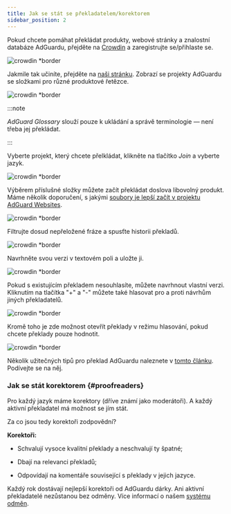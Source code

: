 ```yaml
---
title: Jak se stát se překladatelem/korektorem
sidebar_position: 2
---
```


Pokud chcete pomáhat překládat produkty, webové stránky a znalostní databáze AdGuardu, přejděte na [Crowdin](https://crowdin.com/) a zaregistrujte se/přihlaste se.

![crowdin *border](https://cdn.adtidy.org/public/Adguard/kb/en/ag-translations/main-screen.png)

Jakmile tak učiníte, přejděte na [naši stránku](https://crowdin.com/profile/adguard/). Zobrazí se projekty AdGuardu se složkami pro různé produktové řetězce.

![crowdin *border](https://cdn.adtidy.org/content/kb/ad_blocker/miscellaneous/adguard_translations/adguard_page.png)

:::note

*AdGuard Glossary* slouží pouze k ukládání a správě terminologie — není třeba jej překládat.

:::

Vyberte projekt, který chcete přelkládat, klikněte na tlačítko *Join* a vyberte jazyk.

![crowdin *border](https://cdn.adtidy.org/content/kb/ad_blocker/miscellaneous/adguard_translations/adguard_kb.png)

Výběrem příslušné složky můžete začít překládat doslova libovolný produkt. Máme několik doporučení, s jakými [soubory je lepší začít v projektu AdGuard Websites](../translation-priority).

![crowdin *border](https://cdn.adtidy.org/public/Adguard/kb/en/ag-translations/folders.png)

Filtrujte dosud nepřeložené fráze a spusťte historii překladů.

![crowdin *border](https://cdn.adtidy.org/public/Adguard/kb/en/ag-translations/filter.png)

Navrhněte svou verzi v textovém poli a uložte ji.

![crowdin *border](https://cdn.adtidy.org/public/Adguard/kb/en/ag-translations/text-box.png)

Pokud s existujícím překladem nesouhlasíte, můžete navrhnout vlastní verzi. Kliknutím na tlačítka "+" a "-" můžete také hlasovat pro a proti návrhům jiných překladatelů.

![crowdin *border](https://cdn.adtidy.org/public/Adguard/kb/en/ag-translations/vote.png)

Kromě toho je zde možnost otevřít překlady v režimu hlasování, pokud chcete překlady pouze hodnotit.

![crowdin *border](https://cdn.adtidy.org/public/Adguard/kb/en/ag-translations/mode.png)

Několik užitečných tipů pro překlad AdGuardu naleznete v [tomto článku](../guidelines). Podívejte se na něj.

### Jak se stát korektorem {#proofreaders}

Pro každý jazyk máme korektory (dříve známí jako moderátoři). A každý aktivní překladatel má možnost se jím stát.

Za co jsou tedy korektoři zodpovědní?

**Korektoři:**

- Schvalují vysoce kvalitní překlady a neschvalují ty špatné;

- Dbají na relevanci překladů;

- Odpovídají na komentáře související s překlady v jejich jazyce.

Každý rok dostávají nejlepší korektoři od AdGuardu dárky. Ani aktivní překladatelé nezůstanou bez odměny. Více informací o našem [systému odměn](../rewards).
